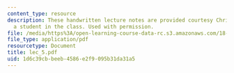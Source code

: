 ```yaml
---
content_type: resource
description: These handwritten lecture notes are provided courtesy Christina Goddard,
  a student in the class. Used with permission.
file: /media/https%3A/open-learning-course-data-rc.s3.amazonaws.com/18-996a-simplicity-theory-spring-2004/1d6c39cbbeeb4586e2f9095b31da31a5_lec_5.pdf
file_type: application/pdf
resourcetype: Document
title: lec_5.pdf
uid: 1d6c39cb-beeb-4586-e2f9-095b31da31a5
---
```

